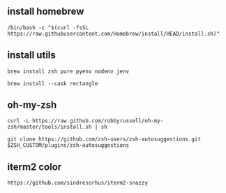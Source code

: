 ## install homebrew
	/bin/bash -c "$(curl -fsSL https://raw.githubusercontent.com/Homebrew/install/HEAD/install.sh)"

## install utils
	brew install zsh pure pyenv nodenv jenv

	brew install --cask rectangle

## oh-my-zsh
	curl -L https://raw.github.com/robbyrussell/oh-my-zsh/master/tools/install.sh | sh

	git clone https://github.com/zsh-users/zsh-autosuggestions.git $ZSH_CUSTOM/plugins/zsh-autosuggestions

## iterm2 color
	https://github.com/sindresorhus/iterm2-snazzy

